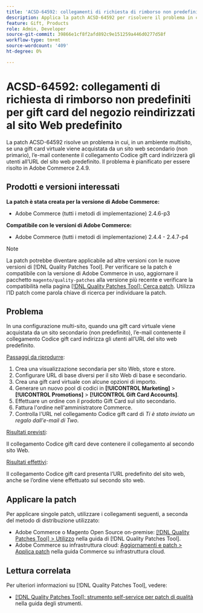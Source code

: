 ```yaml
---
title: 'ACSD-64592: collegamenti di richiesta di rimborso non predefiniti per gift card del negozio reindirizzati al sito Web predefinito'
description: Applica la patch ACSD-64592 per risolvere il problema in cui, in una configurazione multi-sito, quando una Gift Card virtuale viene acquistata dal sito web secondario (non predefinito), il collegamento Codice gift card nell’e-mail ha l’URL predefinito del sito web.
feature: Gift, Products
role: Admin, Developer
source-git-commit: 39866e1cf8f2afd892c9e151259a446d0277d58f
workflow-type: tm+mt
source-wordcount: '409'
ht-degree: 0%

---
```



# ACSD-64592: collegamenti di richiesta di rimborso non predefiniti per gift card del negozio reindirizzati al sito Web predefinito

La patch ACSD-64592 risolve un problema in cui, in un ambiente multisito, se una gift card virtuale viene acquistata da un sito web secondario (non primario), l’e-mail contenente il collegamento Codice gift card indirizzerà gli utenti all’URL del sito web predefinito. Il problema è pianificato per essere risolto in Adobe Commerce 2.4.9.

## Prodotti e versioni interessati

**La patch è stata creata per la versione di Adobe Commerce:**

* Adobe Commerce (tutti i metodi di implementazione) 2.4.6-p3

**Compatibile con le versioni di Adobe Commerce:**

* Adobe Commerce (tutti i metodi di implementazione) 2.4.4 - 2.4.7-p4

>[!NOTE]
>
>La patch potrebbe diventare applicabile ad altre versioni con le nuove versioni di [!DNL Quality Patches Tool]. Per verificare se la patch è compatibile con la versione di Adobe Commerce in uso, aggiornare il pacchetto `magento/quality-patches` alla versione più recente e verificare la compatibilità nella pagina [[!DNL Quality Patches Tool]: Cerca patch](https://experienceleague.adobe.com/tools/commerce-quality-patches/index.html). Utilizza l’ID patch come parola chiave di ricerca per individuare la patch.

## Problema

In una configurazione multi-sito, quando una gift card virtuale viene acquistata da un sito secondario (non predefinito), l’e-mail contenente il collegamento Codice gift card indirizza gli utenti all’URL del sito web predefinito.

<u>Passaggi da riprodurre</u>:

1. Crea una visualizzazione secondaria per sito Web, store e store.
1. Configurare URL di base diversi per il sito Web di base e secondario.
1. Crea una gift card virtuale con alcune opzioni di importo.
1. Generare un nuovo pool di codici in **[!UICONTROL Marketing]** > **[!UICONTROL Promotions]** > **[!UICONTROL Gift Card Accounts]**.
1. Effettuare un ordine con il prodotto Gift Card sul sito secondario.
1. Fattura l&#39;ordine nell&#39;amministratore Commerce.
1. Controlla l&#39;URL nel collegamento Codice gift card di *Ti è stato inviato un regalo dall&#39;e-mail di Two*.

<u>Risultati previsti</u>:

Il collegamento Codice gift card deve contenere il collegamento al secondo sito Web.

<u>Risultati effettivi</u>:

Il collegamento Codice gift card presenta l’URL predefinito del sito web, anche se l’ordine viene effettuato sul secondo sito web.

## Applicare la patch

Per applicare singole patch, utilizzare i collegamenti seguenti, a seconda del metodo di distribuzione utilizzato:

* Adobe Commerce o Magento Open Source on-premise: [[!DNL Quality Patches Tool] > Utilizzo](/help/tools/quality-patches-tool/usage.md) nella guida di [!DNL Quality Patches Tool].
* Adobe Commerce su infrastruttura cloud: [Aggiornamenti e patch > Applica patch](https://experienceleague.adobe.com/docs/commerce-cloud-service/user-guide/develop/upgrade/apply-patches.html) nella guida Commerce su infrastruttura cloud.

## Lettura correlata

Per ulteriori informazioni su [!DNL Quality Patches Tool], vedere:
* [[!DNL Quality Patches Tool]: strumento self-service per patch di qualità](/help/tools/quality-patches-tool/quality-patches-tool-to-self-serve-quality-patches.md) nella guida degli strumenti.
